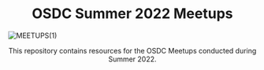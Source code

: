 <h1 align=center> OSDC Summer 2022 Meetups </h1>

![MEETUPS(1)](https://user-images.githubusercontent.com/37214399/186986705-f75dfd20-f992-4f44-b523-2264180f9aa8.png)

<p align=center> This repository contains resources for the OSDC Meetups conducted during Summer 2022. </p>

